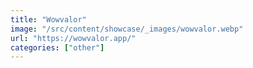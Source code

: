 ```yaml
---
title: "Wowvalor"
image: "/src/content/showcase/_images/wowvalor.webp"
url: "https://wowvalor.app/"
categories: ["other"]
---
```


